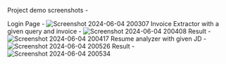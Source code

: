 Project demo screenshots - 

Login Page - 
![Screenshot 2024-06-04 200307](https://github.com/tanish105/DocHub/assets/90149808/eece85a0-0e91-4538-9008-54e442e23215)
Invoice Extractor with a given query and invoice - 
![Screenshot 2024-06-04 200408](https://github.com/tanish105/DocHub/assets/90149808/7d954d21-93ee-45bc-a0d3-ba82263ab0d4)
Result - 
![Screenshot 2024-06-04 200417](https://github.com/tanish105/DocHub/assets/90149808/0ba47b67-9645-4cb6-b854-3a743831de4f)
Resume analyzer with given JD - 
![Screenshot 2024-06-04 200526](https://github.com/tanish105/DocHub/assets/90149808/808fd2ea-2eca-4389-b69f-55413d43864a)
Result - 
![Screenshot 2024-06-04 200534](https://github.com/tanish105/DocHub/assets/90149808/ce6bd9f5-183f-4963-874b-740890aada8f)

